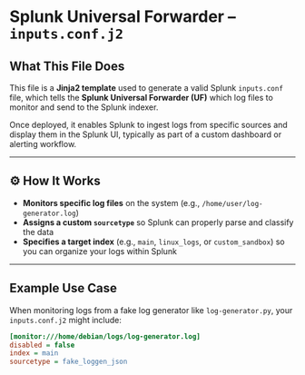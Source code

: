 # Splunk Universal Forwarder – `inputs.conf.j2`

## What This File Does

This file is a **Jinja2 template** used to generate a valid Splunk `inputs.conf` file, which tells the **Splunk Universal Forwarder (UF)** which log files to monitor and send to the Splunk indexer.

Once deployed, it enables Splunk to ingest logs from specific sources and display them in the Splunk UI, typically as part of a custom dashboard or alerting workflow.

---

## ⚙️ How It Works

- **Monitors specific log files** on the system (e.g., `/home/user/log-generator.log`)
- **Assigns a custom `sourcetype`** so Splunk can properly parse and classify the data
- **Specifies a target index** (e.g., `main`, `linux_logs`, or `custom_sandbox`) so you can organize your logs within Splunk

---

## Example Use Case

When monitoring logs from a fake log generator like `log-generator.py`, your `inputs.conf.j2` might include:

```ini
[monitor:///home/debian/logs/log-generator.log]
disabled = false
index = main
sourcetype = fake_loggen_json
